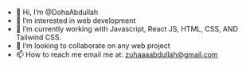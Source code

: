 - 👋 Hi, I’m @DohaAbdullah
- 👀 I’m interested in web development 
- 🌱 I’m currently working with Javascript, React JS, HTML, CSS, AND Tailwind CSS.
- 💞️ I’m looking to collaborate on any web project
- 📫 How to reach me email me at: zuhaaaabdullah@gmail.com  

<!---
DohaAbdullah/DohaAbdullah is a ✨ special ✨ repository because its `README.md` (this file) appears on your GitHub profile.
You can click the Preview link to take a look at your changes.
--->

